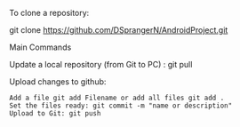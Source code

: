 To clone a repository:

git clone https://github.com/DSprangerN/AndroidProject.git

Main Commands

Update a local repository (from Git to PC) : git pull

Upload changes to github:

    Add a file git add Filename or add all files git add .
    Set the files ready: git commit -m "name or description"
    Upload to Git: git push
